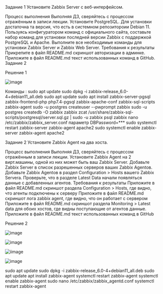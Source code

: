 Задание 1
Установите Zabbix Server с веб-интерфейсом.

Процесс выполнения
Выполняя ДЗ, сверяйтесь с процессом отражённым в записи лекции.
Установите PostgreSQL. Для установки достаточна та версия, что есть в системном репозитороии Debian 11.
Пользуясь конфигуратором команд с официального сайта, составьте набор команд для установки последней версии Zabbix с поддержкой PostgreSQL и Apache.
Выполните все необходимые команды для установки Zabbix Server и Zabbix Web Server.
Требования к результаты
Прикрепите в файл README.md скриншот авторизации в админке.
Приложите в файл README.md текст использованных команд в GitHub.
Задание 2

Решение 1

![image](https://github.com/user-attachments/assets/deccf369-2be5-40b7-8167-bc999174dbf2)

Команды : sudo apt update
sudo dpkg -i zabbix-release_6.0-4+debian11_all.deb
sudo apt update
sudo apt install zabbix-server-pgsql zabbix-frontend-php php7.4-pgsql zabbix-apache-conf zabbix-sql-scripts zabbix-agent
sudo -u postgres createuser --pwprompt zabbix
sudo -u postgres createdb -O zabbix zabbix
zcat /usr/share/zabbix-sql-scripts/postgresql/server.sql.gz | sudo -u zabbix psql zabbix
nano /etc/zabbix/zabbix_server.conf параметр DBPassword=***
sudo systemctl restart zabbix-server zabbix-agent apache2
sudo systemctl enable zabbix-server zabbix-agent apache2


Задание 2
Установите Zabbix Agent на два хоста.

Процесс выполнения
Выполняя ДЗ, сверяйтесь с процессом отражённым в записи лекции.
Установите Zabbix Agent на 2 вирт.машины, одной из них может быть ваш Zabbix Server.
Добавьте Zabbix Server в список разрешенных серверов ваших Zabbix Agentов.
Добавьте Zabbix Agentов в раздел Configuration > Hosts вашего Zabbix Servera.
Проверьте, что в разделе Latest Data начали появляться данные с добавленных агентов.
Требования к результаты
Приложите в файл README.md скриншот раздела Configuration > Hosts, где видно, что агенты подключены к серверу
Приложите в файл README.md скриншот лога zabbix agent, где видно, что он работает с сервером
Приложите в файл README.md скриншот раздела Monitoring > Latest data для обоих хостов, где видны поступающие от агентов данные.
Приложите в файл README.md текст использованных команд в GitHub

Решение 2


![image](https://github.com/user-attachments/assets/06d5fc9b-4e20-4901-bb84-f3d9ea9cc052)

![image](https://github.com/user-attachments/assets/3a6623c4-9dc5-4309-93f8-268168052763)

![iimage](https://github.com/user-attachments/assets/3d5a8710-43d1-4e42-b2b5-c72ccb49a4ea)

![image](https://github.com/user-attachments/assets/42c99f60-478e-4fe3-912a-f73a1bd5f3fc)

sudo apt update
sudo dpkg -i zabbix-release_6.0-4+debian11_all.deb
sudo apt update
apt install zabbix-agent
systemctl restart zabbix-agent
systemctl enable zabbix-agent
sudo nano /etc/zabbix/zabbix_agentd.conf
systemctl restart zabbix-agent
